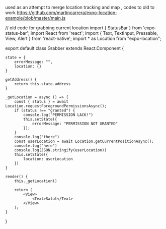 used as an attempt to merge location tracking and map , codes to old to work
https://github.com/martincarrera/expo-location-example/blob/master/main.js




// old  code for grabbing current location
import { StatusBar } from 'expo-status-bar';
import React from 'react';
import { Text, TextInput, Pressable, View, Alert } from 'react-native';
import * as Location from "expo-location";

export default class Grabber extends React.Component {

    state = {
        errorMessage: "",
        location: {}
    }

    getAddress() {
        return this.state.address
    }

    _getLocation = async () => {
        const { status } = await Location.requestForegroundPermissionsAsync();
        if (status !== "granted") {
            console.log("PERMISSION LACK!")
            this.setState({
                errorMessage: "PERMISSION NOT GRANTED"
            });
        }
        console.log("there")
        const userLocation = await Location.getCurrentPositionAsync();
        console.log("here")
        console.log(JSON.stringify(userLocation))
        this.setState({
            location: userLocation
        })
    }

    render() {
        this._getLocation()

        return (
            <View>
                <Text>Salut</Text>
            </View>
        );
    }
}
